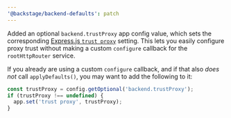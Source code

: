 ```yaml
---
'@backstage/backend-defaults': patch
---
```


Added an optional `backend.trustProxy` app config value, which sets the
corresponding [Express.js `trust proxy`](https://expressjs.com/en/guide/behind-proxies.html) setting. This lets
you easily configure proxy trust without making a custom `configure` callback
for the `rootHttpRouter` service.

If you already are using a custom `configure` callback, and if that also _does not_ call `applyDefaults()`, you may want to add the following to it:

```ts
const trustProxy = config.getOptional('backend.trustProxy');
if (trustProxy !== undefined) {
  app.set('trust proxy', trustProxy);
}
```

